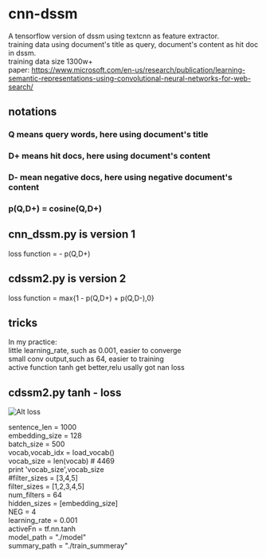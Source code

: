 # cnn-dssm
A tensorflow version of dssm using textcnn as feature extractor.   
training data using document's title as query, document's content as hit doc in dssm.   
training data size 1300w+  
paper: https://www.microsoft.com/en-us/research/publication/learning-semantic-representations-using-convolutional-neural-networks-for-web-search/

## notations
### Q means query words, here using document's title
### D+ means hit docs, here using document's content
### D- mean negative docs, here using negative document's content
### p(Q,D+) = cosine(Q,D+)

## cnn_dssm.py is version 1
  loss function =  - p(Q,D+)
## cdssm2.py is version 2
  loss function = max{1 - p(Q,D+) + p(Q,D-),0}

## tricks
In my practice:   
    little learning_rate, such as 0.001, easier to converge   
    small conv output,such as 64, easier to training    
    active function tanh get better,relu usally got nan loss   
    
    
## cdssm2.py tanh - loss 
![Alt loss](https://github.com/mingspy/cnn-dssm/blob/master/cdssm2_loss_lr0.001_fout64_cf12345.png)   

sentence_len = 1000    
embedding_size = 128  
batch_size = 500  
vocab,vocab_idx = load_vocab()  
vocab_size = len(vocab) # 4469  
print 'vocab_size',vocab_size  
#filter_sizes = [3,4,5]  
filter_sizes = [1,2,3,4,5]  
num_filters = 64  
hidden_sizes = [embedding_size]  
NEG = 4   
learning_rate = 0.001  
activeFn = tf.nn.tanh  
model_path = "./model"  
summary_path = "./train_summeray"  

